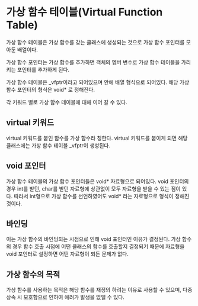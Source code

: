 # 가상 함수 테이블(Virtual Function Table)
가상 함수 테이블은 가상 함수를 갖는 클래스에 생성되는 것으로 가상 함수 포인터를 모아둔 배열이다.

가상 함수 포인터는 가상 함수를 추가하면 객체의 멤버 변수로 가상 함수 테이블을 가리키는 포인터를 추가하게 된다.

가상 함수 테이블은 _vfptr이라고 되어있으며 안에 배열 형식으로 되어있다. 해당 가상 함수 포인터의 형식은 void* 로 정해진다.

각 키워드 별로 가상 함수 테이블에 대해 이어 갈 수 있다.

## virtual 키워드
virtual 키워드를 붙인 함수를 가상 함수라 칭한다. virtual 키워드를 붙이게 되면 해당 클래스에는 가상 함수 테이블 _vfptr이 생성된다.

## void 포인터
가상 함수 테이블의 가상 함수 포인터들은 void* 자료형으로 되어있다. void 포인터의 경우 int를 받던, char를 받던 자료형에 상관없이 모두 자료형을 받을 수 있는 점이 있다.
따라서 int형으로 가상 함수를 선언하였어도 void* 라는 자료형으로 형식이 정해진 것이다.

## 바인딩
이는 가상 함수의 바인딩되는 시점으로 인해 void 포인터인 이유가 결정된다. 가상 함수의 경우 함수 호출 시점에 어떤 클래스의 함수를 호출할지 결정되기 때문에 자료형을 void 포인터로 설정하면 어떤 자료형이 되든 문제가 없다.

## 가상 함수의 목적
가상 함수를 사용하는 목적은 해당 함수를 재정의 하려는 이유로 사용할 수 있으며, 다중 상속 시 모호함으로 인하여 에러가 발생을 없앨 수 있다.
